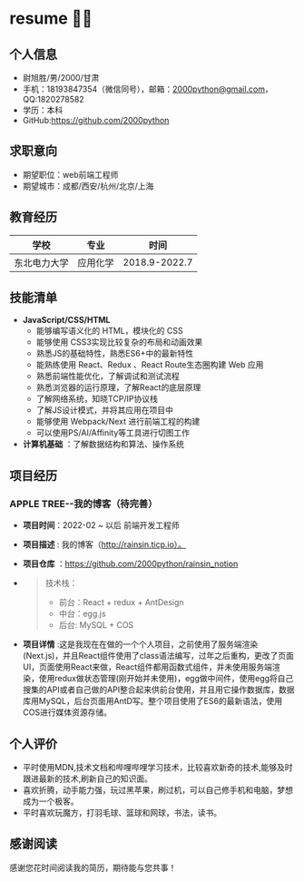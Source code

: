<!--
 * @LastEditors: 尉旭胜(Riansin)
 * @Author: 尉旭胜(Riansin)
-->
# resume 🐂🐎
##  个人信息

- 尉旭胜/男/2000/甘肃
- 手机：18193847354（微信同号），邮箱：2000python@gmail.com，QQ:1820278582
- 学历：本科
- GitHub:https://github.com/2000python

## 求职意向

- 期望职位：web前端工程师
- 期望城市：成都/西安/杭州/北京/上海

## 教育经历

| 学校         | 专业     | 时间          |
| ------------ | -------- | ------------- |
| 东北电力大学 | 应用化学 | 2018.9-2022.7 |


## 技能清单

- **JavaScript/CSS/HTML** 
  * 能够编写语义化的 HTML，模块化的 CSS
  * 能够使用 CSS3实现比较复杂的布局和动画效果
  * 熟悉JS的基础特性，熟悉ES6+中的最新特性
  * 能熟练使用 React、Redux 、React Route生态圈构建 Web 应用
  * 熟悉前端性能优化，了解调试和测试流程
  * 熟悉浏览器的运行原理，了解React的底层原理
  * 了解网络系统，知晓TCP/IP协议栈
  * 了解JS设计模式，并将其应用在项目中
  * 能够使用 Webpack/Next  进行前端工程的构建
  * 可以使用PS/AI/Affinity等工具进行切图工作
- **计算机基础** ：了解数据结构和算法、操作系统

## 项目经历 

### APPLE TREE--我的博客（待完善）

* **项目时间**：2022-02 ~  以后  前端开发工程师

- **项目描述** : 我的博客（http://rainsin.ticp.io）。
- **项目仓库** ：https://github.com/2000python/rainsin_notion
- 
  > 技术栈：
  >
  > * 前台：React + redux + AntDesign
  > * 中台：egg.js 
  > * 后台: MySQL + COS

- **项目详情** :这是我现在在做的一个个人项目，之前使用了服务端渲染(Next.js)，并且React组件使用了class语法编写，过年之后重构，更改了页面UI，页面使用React来做，React组件都用函数式组件，并未使用服务端渲染，使用redux做状态管理(刚开始并未使用)，egg做中间件，使用egg将自己搜集的API或者自己做的API整合起来供前台使用，并且用它操作数据库，数据库用MySQL，后台页面用AntD写。整个项目使用了ES6的最新语法，使用COS进行媒体资源存储。

## 个人评价

* 平时使用MDN,技术文档和哔哩哔哩学习技术，比较喜欢新奇的技术,能够及时跟进最新的技术,刷新自己的知识面。
* 喜欢折腾，动手能力强，玩过黑苹果，刷过机，可以自己修手机和电脑，梦想成为一个极客。
* 平时喜欢玩魔方，打羽毛球、篮球和网球，书法，读书。

## 感谢阅读

感谢您花时间阅读我的简历，期待能与您共事！

